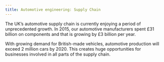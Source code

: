 ```yaml
---
title: Automotive engineering: Supply Chain
---
```


The UK’s automotive supply chain is currently enjoying a period of unprecedented growth. In 2015, our automotive manufacturers spent £31 billion on components and that is growing by £3 billion per year.

With growing demand for British-made vehicles, automotive production will exceed 2 million cars by 2020. This creates huge opportunities for businesses involved in all parts of the supply chain.


